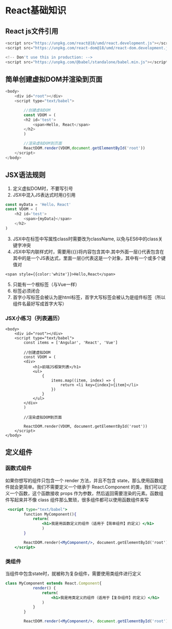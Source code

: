 # React基础知识

## React js文件引用

~~~js
<script src="https://unpkg.com/react@18/umd/react.development.js"></script>
<script src="https://unpkg.com/react-dom@18/umd/react-dom.development.js"></script>

<!-- Don't use this in production: -->
<script src="https://unpkg.com/@babel/standalone/babel.min.js"></script>
~~~

## 简单创建虚拟DOM并渲染到页面

~~~js
<body>
    <div id="root"></div>
    <script type="text/babel">

        //创建虚拟DOM
        const VDOM = (
        <h2 id='test'>
            <span>Hello, React</span>
        </h2>
        )

        //渲染虚拟DOM到页面
        ReactDOM.render(VDOM,document.getElementById('root'))
    </script>
</body>
~~~

## JSX语法规则

1. 定义虚拟DOM时，不要写引号
2. JSX中混入JS表达式时用{}引用

~~~js
const myData = 'Hello，React'
const VDOM = (
    <h2 id='test'>
        <span>{myData}</span>
    </h2>
)
~~~

3. JSX中在标签中写属性class时需要改为className, 以免与ES6中的class关键字冲突
4. JSX中写内联样式时，需要用{{}}将内容包含其中.其中外面一层{}代表包含在其中的是一个JS表达式，里面一层{}代表这是一个对象，其中有一个或多个键值对

~~~
<span style={{color:'white'}}>Hello,React</span>
~~~

5. 只能有一个根标签（与Vue一样）
6. 标签必须闭合
7. 首字小写标签会被认为是html标签，首字大写标签会被认为是组件标签（所以组件名最好写成首字大写）

### JSX小练习（列表遍历）

~~~JS
<body>
    <div id="root"></div>
    <script type="text/babel">
        const items = ['Angular', 'React', 'Vue']

        //创建虚拟DOM
        const VDOM = (
        <div>
            <h1>前端JS框架列表</h1>
            <ul>
                {
                    items.map((item, index) => {
                        return <li key={index}>{item}</li>
                    })
                }
            </ul>
        </div>
        )

        //渲染虚拟DOM到页面

        ReactDOM.render(VDOM, document.getElementById('root'))
    </script>
</body>
~~~

## 定义组件

### 函数式组件

如果你想写的组件只包含一个 render 方法，并且不包含 state，那么使用函数组件就会更简单。我们不需要定义一个继承于 React.Component 的类，我们可以定义一个函数，这个函数接收 props
作为参数，然后返回需要渲染的元素。函数组件写起来并不像 class 组件那么繁琐，很多组件都可以使用函数组件来写
~~~jsx
 <script type="text/babel">
        function MyComponent(){
            return(
                <h1>我是用函数定义的组件（适用于【简单组件】的定义）</h1>
                )
        }

        ReactDOM.render(<MyComponent/>, document.getElementById('root'))
    </script>
~~~
### 类组件
当组件中包含state时，就被称为复杂组件，需要使用类组件进行定义
~~~jsx
class MyComponent extends React.Component{
            render() {
                return(
                    <h1>我是用类定义的组件（适用于【复杂组件】的定义）</h1>
                )
            }
        }

        ReactDOM.render(<MyComponent/>, document.getElementById('root'))
~~~

